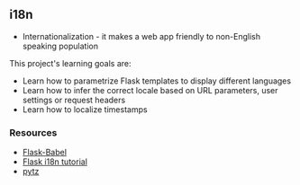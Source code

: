 ## i18n
- Internationalization - it makes a web app friendly to non-English speaking population

This project's learning goals are:
- Learn how to parametrize Flask templates to display different languages
- Learn how to infer the correct locale based on URL parameters, user settings or request headers
- Learn how to localize timestamps

### Resources
- [Flask-Babel](https://python-babel.github.io/flask-babel/)
- [Flask i18n tutorial](https://blog.miguelgrinberg.com/post/the-flask-mega-tutorial-part-xiii-i18n-and-l10n)
- [pytz](https://pytz.sourceforge.net/)
